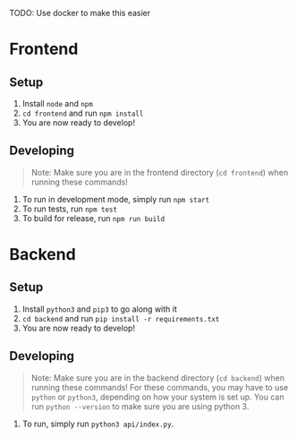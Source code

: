 TODO: Use docker to make this easier

# Frontend

## Setup

1. Install `node` and `npm`
2. `cd frontend` and run `npm install`
3. You are now ready to develop!

## Developing

> Note: Make sure you are in the frontend directory (`cd frontend`) when running these commands!

1. To run in development mode, simply run `npm start`
2. To run tests, run `npm test`
3. To build for release, run `npm run build`

# Backend

## Setup

1. Install `python3` and `pip3` to go along with it
2. `cd backend` and run `pip install -r requirements.txt`
3. You are now ready to develop!

## Developing

> Note: Make sure you are in the backend directory (`cd backend`) when running these commands!
> For these commands, you may have to use `python` or `python3`, depending on how your system is set up.
> You can run `python --version` to make sure you are using python 3.

1. To run, simply run `python3 api/index.py`.
